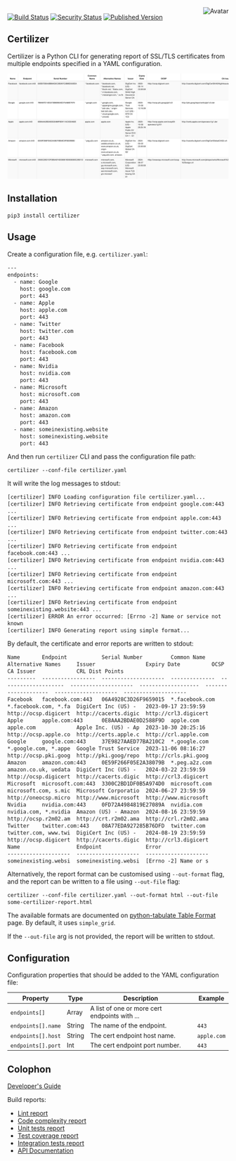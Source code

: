 <img align="right" src="https://raw.github.com/cliffano/certilizer/main/avatar.jpg" alt="Avatar"/>

[![Build Status](https://github.com/cliffano/certilizer/workflows/CI/badge.svg)](https://github.com/cliffano/certilizer/actions?query=workflow%3ACI)
[![Security Status](https://snyk.io/test/github/cliffano/certilizer/badge.svg)](https://snyk.io/test/github/cliffano/certilizer)
[![Published Version](https://img.shields.io/pypi/v/certilizer.svg)](https://pypi.python.org/pypi/certilizer)
<br/>

Certilizer
----------

Certilizer is a Python CLI for generating report of SSL/TLS certificates from multiple endpoints specified in a YAML configuration.

![Screenshot of certificate report in HTML format](/screenshots/cert-report-html.png "Certificate report in HTML format")

Installation
------------

    pip3 install certilizer

Usage
-----

Create a configuration file, e.g. `certilizer.yaml`:

    ---
    endpoints:
      - name: Google
        host: google.com
        port: 443
      - name: Apple
        host: apple.com
        port: 443
      - name: Twitter
        host: twitter.com
        port: 443
      - name: Facebook
        host: facebook.com
        port: 443
      - name: Nvidia
        host: nvidia.com
        port: 443
      - name: Microsoft
        host: microsoft.com
        port: 443
      - name: Amazon
        host: amazon.com
        port: 443
      - name: someinexisting.website
        host: someinexisting.website
        port: 443
 
And then run `certilizer` CLI and pass the configuration file path:

    certilizer --conf-file certilizer.yaml

It will write the log messages to stdout:

    [certilizer] INFO Loading configuration file certilizer.yaml...
    [certilizer] INFO Retrieving certificate from endpoint google.com:443 ...
    [certilizer] INFO Retrieving certificate from endpoint apple.com:443 ...
    [certilizer] INFO Retrieving certificate from endpoint twitter.com:443 ...
    [certilizer] INFO Retrieving certificate from endpoint facebook.com:443 ...
    [certilizer] INFO Retrieving certificate from endpoint nvidia.com:443 ...
    [certilizer] INFO Retrieving certificate from endpoint microsoft.com:443 ...
    [certilizer] INFO Retrieving certificate from endpoint amazon.com:443 ...
    [certilizer] INFO Retrieving certificate from endpoint someinexisting.website:443 ...
    [certilizer] ERROR An error occurred: [Errno -2] Name or service not known
    [certilizer] INFO Generating report using simple format...

By default, the certificate and error reports are written to stdout:

    Name       Endpoint           Serial Number         Common Name     Alternative Names     Issuer                Expiry Date          OCSP                  CA Issuer             CRL Dist Points
    ---------  -----------------  --------------------  --------------  --------------------  --------------------  -------------------  --------------------  --------------------  --------------------
    Facebook   facebook.com:443   06A4928C3D26F9659015  *.facebook.com  *.facebook.com, *.fa  DigiCert Inc (US) -   2023-09-17 23:59:59  http://ocsp.digicert  http://cacerts.digic  http://crl3.digicert
    Apple      apple.com:443      0E8AAA2BDAE0D2588F9D  apple.com       apple.com             Apple Inc. (US) - Ap  2023-10-30 20:25:16  http://ocsp.apple.co  http://certs.apple.c  http://crl.apple.com
    Google     google.com:443     37E9827AAED77BA210C2  *.google.com    *.google.com, *.appe  Google Trust Service  2023-11-06 08:16:27  http://ocsp.pki.goog  http://pki.goog/repo  http://crls.pki.goog
    Amazon     amazon.com:443     0E59F266F05E2A38079B  *.peg.a2z.com   amazon.co.uk, uedata  DigiCert Inc (US) -   2024-03-22 23:59:59  http://ocsp.digicert  http://cacerts.digic  http://crl3.digicert
    Microsoft  microsoft.com:443  3300C2BD1DF0B5A974D0  microsoft.com   microsoft.com, s.mic  Microsoft Corporatio  2024-06-27 23:59:59  http://oneocsp.micro  http://www.microsoft  http://www.microsoft
    Nvidia     nvidia.com:443     0FD72A4984819E27089A  nvidia.com      nvidia.com, *.nvidia  Amazon (US) - Amazon  2024-08-16 23:59:59  http://ocsp.r2m02.am  http://crt.r2m02.ama  http://crl.r2m02.ama
    Twitter    twitter.com:443    08A77EDA927285B76DFD  twitter.com     twitter.com, www.twi  DigiCert Inc (US) -   2024-08-19 23:59:59  http://ocsp.digicert  http://cacerts.digic  http://crl3.digicert
    Name                  Endpoint              Error
    --------------------  --------------------  --------------------
    someinexisting.websi  someinexisting.websi  [Errno -2] Name or s

Alternatively, the report format can be customised using `--out-format` flag, and the report can be written to a file using `--out-file` flag:

    certilizer --conf-file certilizer.yaml --out-format html --out-file some-certilizer-report.html

The available formats are documented on [python-tabulate Table Format](https://github.com/astanin/python-tabulate#table-format) page. By default, it uses `simple_grid`.

If the `--out-file` arg is not provided, the report will be written to stdout.

Configuration
-------------

Configuration properties that should be added to the YAML configuration file:

| Property | Type | Description | Example |
|----------|------|-------------|---------|
| `endpoints[]` | Array | A list of one or more cert endpoints with ... | |
| `endpoints[].name` | String | The name of the endpoint. | `443` |
| `endpoints[].host` | String | The cert endpoint host name. | `apple.com` |
| `endpoints[].port` | Int | The cert endpoint port number. | `443` |

Colophon
--------

[Developer's Guide](https://cliffano.github.io/developers_guide.html#python)

Build reports:

* [Lint report](https://cliffano.github.io/certilizer/lint/pylint/index.html)
* [Code complexity report](https://cliffano.github.io/certilizer/complexity/wily/index.html)
* [Unit tests report](https://cliffano.github.io/certilizer/test/pytest/index.html)
* [Test coverage report](https://cliffano.github.io/certilizer/coverage/coverage/index.html)
* [Integration tests report](https://cliffano.github.io/certilizer/test-integration/pytest/index.html)
* [API Documentation](https://cliffano.github.io/certilizer/doc/sphinx/index.html)
